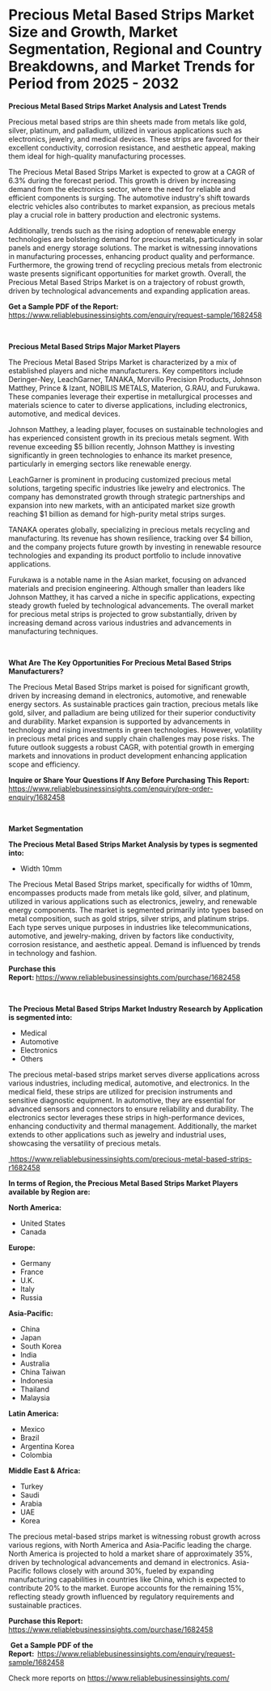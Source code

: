 <p><h1>Precious Metal Based Strips Market Size and Growth, Market Segmentation, Regional and Country Breakdowns, and Market Trends for Period from 2025 -  2032</h1></p><p><strong>Precious Metal Based Strips Market Analysis and Latest Trends</strong></p>
<p><p>Precious metal based strips are thin sheets made from metals like gold, silver, platinum, and palladium, utilized in various applications such as electronics, jewelry, and medical devices. These strips are favored for their excellent conductivity, corrosion resistance, and aesthetic appeal, making them ideal for high-quality manufacturing processes. </p><p>The Precious Metal Based Strips Market is expected to grow at a CAGR of 6.3% during the forecast period. This growth is driven by increasing demand from the electronics sector, where the need for reliable and efficient components is surging. The automotive industry's shift towards electric vehicles also contributes to market expansion, as precious metals play a crucial role in battery production and electronic systems.</p><p>Additionally, trends such as the rising adoption of renewable energy technologies are bolstering demand for precious metals, particularly in solar panels and energy storage solutions. The market is witnessing innovations in manufacturing processes, enhancing product quality and performance. Furthermore, the growing trend of recycling precious metals from electronic waste presents significant opportunities for market growth. Overall, the Precious Metal Based Strips Market is on a trajectory of robust growth, driven by technological advancements and expanding application areas.</p></p>
<p><strong>Get a Sample PDF of the Report:&nbsp;</strong> <a href="https://www.reliablebusinessinsights.com/enquiry/request-sample/1682458?utm_campaign=2302&utm_medium=2&utm_source=Github&utm_content=ia&utm_term=26032025&utm_id=precious-metal-based-strips">https://www.reliablebusinessinsights.com/enquiry/request-sample/1682458</a></p>
<p>&nbsp;</p>
<p><strong>Precious Metal Based Strips Major Market Players</strong></p>
<p><p>The Precious Metal Based Strips Market is characterized by a mix of established players and niche manufacturers. Key competitors include Deringer-Ney, LeachGarner, TANAKA, Morvillo Precision Products, Johnson Matthey, Prince & Izant, NOBILIS METALS, Materion, G.RAU, and Furukawa. These companies leverage their expertise in metallurgical processes and materials science to cater to diverse applications, including electronics, automotive, and medical devices.</p><p>Johnson Matthey, a leading player, focuses on sustainable technologies and has experienced consistent growth in its precious metals segment. With revenue exceeding $5 billion recently, Johnson Matthey is investing significantly in green technologies to enhance its market presence, particularly in emerging sectors like renewable energy.</p><p>LeachGarner is prominent in producing customized precious metal solutions, targeting specific industries like jewelry and electronics. The company has demonstrated growth through strategic partnerships and expansion into new markets, with an anticipated market size growth reaching $1 billion as demand for high-purity metal strips surges.</p><p>TANAKA operates globally, specializing in precious metals recycling and manufacturing. Its revenue has shown resilience, tracking over $4 billion, and the company projects future growth by investing in renewable resource technologies and expanding its product portfolio to include innovative applications.</p><p>Furukawa is a notable name in the Asian market, focusing on advanced materials and precision engineering. Although smaller than leaders like Johnson Matthey, it has carved a niche in specific applications, expecting steady growth fueled by technological advancements. The overall market for precious metal strips is projected to grow substantially, driven by increasing demand across various industries and advancements in manufacturing techniques.</p></p>
<p>&nbsp;</p>
<p><strong>What Are The Key Opportunities For Precious Metal Based Strips Manufacturers?</strong></p>
<p><p>The Precious Metal Based Strips market is poised for significant growth, driven by increasing demand in electronics, automotive, and renewable energy sectors. As sustainable practices gain traction, precious metals like gold, silver, and palladium are being utilized for their superior conductivity and durability. Market expansion is supported by advancements in technology and rising investments in green technologies. However, volatility in precious metal prices and supply chain challenges may pose risks. The future outlook suggests a robust CAGR, with potential growth in emerging markets and innovations in product development enhancing application scope and efficiency.</p></p>
<p><strong>Inquire or Share Your Questions If Any Before Purchasing This Report:</strong> <a href="https://www.reliablebusinessinsights.com/enquiry/pre-order-enquiry/1682458?utm_campaign=2302&utm_medium=2&utm_source=Github&utm_content=ia&utm_term=26032025&utm_id=precious-metal-based-strips">https://www.reliablebusinessinsights.com/enquiry/pre-order-enquiry/1682458</a></p>
<p>&nbsp;</p>
<p><strong>Market Segmentation</strong></p>
<p><strong>The Precious Metal Based Strips Market Analysis by types is segmented into:</strong></p>
<p><ul><li>Width 10mm</li></ul></p>
<p><p>The Precious Metal Based Strips market, specifically for widths of 10mm, encompasses products made from metals like gold, silver, and platinum, utilized in various applications such as electronics, jewelry, and renewable energy components. The market is segmented primarily into types based on metal composition, such as gold strips, silver strips, and platinum strips. Each type serves unique purposes in industries like telecommunications, automotive, and jewelry-making, driven by factors like conductivity, corrosion resistance, and aesthetic appeal. Demand is influenced by trends in technology and fashion.</p></p>
<p><strong>Purchase this Report:&nbsp;</strong><a href="https://www.reliablebusinessinsights.com/purchase/1682458?utm_campaign=2302&utm_medium=2&utm_source=Github&utm_content=ia&utm_term=26032025&utm_id=precious-metal-based-strips">https://www.reliablebusinessinsights.com/purchase/1682458</a></p>
<p>&nbsp;</p>
<p><strong>The Precious Metal Based Strips Market Industry Research by Application is segmented into:</strong></p>
<p><ul><li>Medical</li><li>Automotive</li><li>Electronics</li><li>Others</li></ul></p>
<p><p>The precious metal-based strips market serves diverse applications across various industries, including medical, automotive, and electronics. In the medical field, these strips are utilized for precision instruments and sensitive diagnostic equipment. In automotive, they are essential for advanced sensors and connectors to ensure reliability and durability. The electronics sector leverages these strips in high-performance devices, enhancing conductivity and thermal management. Additionally, the market extends to other applications such as jewelry and industrial uses, showcasing the versatility of precious metals.</p></p>
<p><a href="https://www.reliablebusinessinsights.com/precious-metal-based-strips-r1682458?utm_campaign=2302&utm_medium=2&utm_source=Github&utm_content=ia&utm_term=26032025&utm_id=precious-metal-based-strips">&nbsp;https://www.reliablebusinessinsights.com/precious-metal-based-strips-r1682458</a></p>
<p><strong>In terms of Region, the Precious Metal Based Strips Market Players available by Region are:</strong></p>
<p>
    <p> <strong> North America: </strong>
        <ul>
            <li>United States</li>
            <li>Canada</li>
        </ul>
        </p> 
    <p> <strong> Europe: </strong>
        <ul>
            <li>Germany</li>
            <li>France</li>
            <li>U.K.</li>
            <li>Italy</li>
            <li>Russia</li>
        </ul>
        </p> 
    <p> <strong> Asia-Pacific: </strong>
        <ul>
            <li>China</li>
            <li>Japan</li>
            <li>South Korea</li>
            <li>India</li>
            <li>Australia</li>
            <li>China Taiwan</li>
            <li>Indonesia</li>
            <li>Thailand</li>
            <li>Malaysia</li>
        </ul>
        </p> 
    <p> <strong> Latin America: </strong>
        <ul>
            <li>Mexico</li>
            <li>Brazil</li>
            <li>Argentina Korea</li>
            <li>Colombia</li>
        </ul>
        </p> 
    <p> <strong> Middle East & Africa: </strong>
        <ul>
            <li>Turkey</li>
            <li>Saudi</li>
            <li>Arabia</li>
            <li>UAE</li>
            <li>Korea</li>
        </ul>
    </p>
    </p>
<p><p>The precious metal-based strips market is witnessing robust growth across various regions, with North America and Asia-Pacific leading the charge. North America is projected to hold a market share of approximately 35%, driven by technological advancements and demand in electronics. Asia-Pacific follows closely with around 30%, fueled by expanding manufacturing capabilities in countries like China, which is expected to contribute 20% to the market. Europe accounts for the remaining 15%, reflecting steady growth influenced by regulatory requirements and sustainable practices.</p></p>
<p><strong>Purchase this Report: </strong><a href="https://www.reliablebusinessinsights.com/purchase/1682458?utm_campaign=2302&utm_medium=2&utm_source=Github&utm_content=ia&utm_term=26032025&utm_id=precious-metal-based-strips">https://www.reliablebusinessinsights.com/purchase/1682458</a></p>
<p>&nbsp;<strong>Get a Sample PDF of the Report:&nbsp;&nbsp;</strong><a href="https://www.reliablebusinessinsights.com/enquiry/request-sample/1682458?utm_campaign=2302&utm_medium=2&utm_source=Github&utm_content=ia&utm_term=26032025&utm_id=precious-metal-based-strips">https://www.reliablebusinessinsights.com/enquiry/request-sample/1682458</a></p>
<p><strong></strong></p>
<p>Check more reports on <a href="https://www.reliablebusinessinsights.com/?utm_campaign=2302&utm_medium=2&utm_source=Github&utm_content=ia&utm_term=26032025&utm_id=precious-metal-based-strips">https://www.reliablebusinessinsights.com/</a></p>